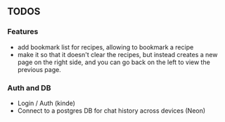 ## TODOS

### Features
- add bookmark list for recipes, allowing to bookmark a recipe
- make it so that it doesn't clear the recipes, but instead creates a new page on the right side, and you can go back on the left to view the previous page.

### Auth and DB
- Login / Auth (kinde)
- Connect to a postgres DB for chat history across devices (Neon)
